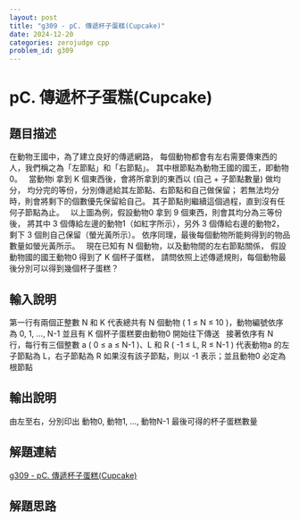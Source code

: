 ```yaml
---
layout: post
title: "g309 - pC. 傳遞杯子蛋糕(Cupcake)"
date: 2024-12-20
categories: zerojudge cpp
problem_id: g309
---
```


# pC. 傳遞杯子蛋糕(Cupcake)

## 題目描述

在動物王國中，為了建立良好的傳遞網路，
每個動物都會有左右需要傳東西的人，我們稱之為「左節點」和「右節點」。
其中根節點為動物王國的國王，即動物0。
 
當動物i 拿到 K 個東西後，會將所拿到的東西以 (自己 + 子節點數量) 做均分，
均分完的等份，分別傳遞給其左節點、右節點和自己做保留；
若無法均分時，則會將剩下的個數優先保留給自己。
其子節點則繼續這個過程，直到沒有任何子節點為止。
 
以上圖為例，假設動物0 拿到 9 個東西，則會其均分為三等份後，
將其中 3 個傳給左邊的動物1（如紅字所示），另外 3 個傳給右邊的動物2，剩下 3 個則自己保留（螢光黃所示）。
依序同理，最後每個動物所能夠得到的物品數量如螢光黃所示。
 
現在已知有 N 個動物，以及動物間的左右節點關係，
假設動物國的國王動物0 得到了 K 個杯子蛋糕，
請問依照上述傳遞規則，每個動物最後分別可以得到幾個杯子蛋糕？

## 輸入說明

第一行有兩個正整數 N 和 K
代表總共有 N 個動物 ( 1 ≤ N ≤ 10 )，動物編號依序為 0, 1, ..., N-1
並且有 K 個杯子蛋糕要由動物0 開始往下傳送
 
接著依序有 N 行，每行有三個整數 a ( 0 ≤ a ≤ N-1 )、L 和 R ( -1 ≤ L, R ≤ N-1 )
代表動物a 的左子節點為 L，右子節點為 R
如果沒有該子節點，則以 -1 表示；並且動物0 必定為根節點

## 輸出說明

由左至右，分別印出 動物0, 動物1, ..., 動物N-1 最後可得的杯子蛋糕數量

## 解題連結

[g309 - pC. 傳遞杯子蛋糕(Cupcake)](https://zerojudge.tw/ShowProblem?problemid=g309)

## 解題思路

